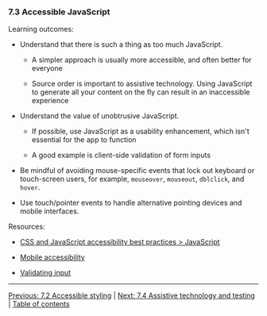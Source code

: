 ### 7.3 Accessible JavaScript

Learning outcomes:

- Understand that there is such a thing as too much JavaScript.

  - A simpler approach is usually more accessible, and often better for everyone

  - Source order is important to assistive technology. Using JavaScript to generate all your content on the fly can result in an inaccessible experience

- Understand the value of unobtrusive JavaScript.

  - If possible, use JavaScript as a usability enhancement, which isn't essential for the app to function

  - A good example is client-side validation of form inputs

- Be mindful of avoiding mouse-specific events that lock out keyboard or touch-screen users, for example, `mouseover`, `mouseout`, `dblclick`, and `hover`.

- Use touch/pointer events to handle alternative pointing devices and mobile interfaces.

Resources:

- [CSS and JavaScript accessibility best practices > JavaScript](https://developer.mozilla.org/docs/Learn/Accessibility/CSS_and_JavaScript#javascript)

- [Mobile accessibility](https://developer.mozilla.org/docs/Learn/Accessibility/Mobile)

- [Validating input](https://www.w3.org/WAI/tutorials/forms/validation/)

---

[Previous: 7.2 Accessible styling](/curriculum/2-core/4-best-practices-and-essential-tooling/7-2-accessible-styling.md) | [Next: 7.4 Assistive technology and testing](/curriculum/2-core/4-best-practices-and-essential-tooling/7-4-assistive-technology-and-testing.md) | [Table of contents](/TOC.md)